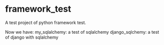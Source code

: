 framework_test
===========

A test project of python framework test.

Now we have:
my_sqlalchemy:    a test of sqlalchemy
django_sqlchemy:    a test of django with sqlalchemy
